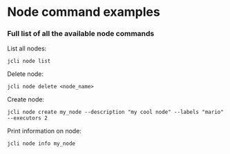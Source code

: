 Node command examples
====================

### Full list of all the available node commands

List all nodes:

    jcli node list

Delete node:

    jcli node delete <node_name>

Create node:

    jcli node create my_node --description "my cool node" --labels "mario" --executors 2

Print information on node:

    jcli node info my_node
